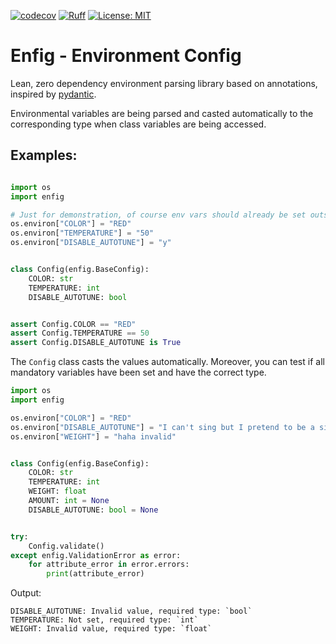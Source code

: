 [![codecov](https://codecov.io/gh/DAtek/enfig/graph/badge.svg?token=IJOcBg0LZ8)](https://codecov.io/gh/DAtek/enfig)
[![Ruff](https://img.shields.io/endpoint?url=https://raw.githubusercontent.com/astral-sh/ruff/main/assets/badge/v2.json)](https://github.com/astral-sh/ruff)
<a href="https://github.com/psf/black/blob/main/LICENSE"><img alt="License: MIT" src="https://black.readthedocs.io/en/stable/_static/license.svg"></a>

# Enfig - Environment Config

Lean, zero dependency environment parsing library based on annotations,
inspired by [pydantic](https://github.com/pydantic/pydantic).

Environmental variables are being parsed and casted automatically to the corresponding type
when class variables are being accessed.

## Examples:

```python

import os
import enfig

# Just for demonstration, of course env vars should already be set outside the application.
os.environ["COLOR"] = "RED"
os.environ["TEMPERATURE"] = "50"
os.environ["DISABLE_AUTOTUNE"] = "y"


class Config(enfig.BaseConfig):
    COLOR: str
    TEMPERATURE: int
    DISABLE_AUTOTUNE: bool


assert Config.COLOR == "RED"
assert Config.TEMPERATURE == 50
assert Config.DISABLE_AUTOTUNE is True
```

The `Config` class casts the values automatically.
Moreover, you can test if all mandatory variables have been set and have the correct type.

```python
import os
import enfig

os.environ["COLOR"] = "RED"
os.environ["DISABLE_AUTOTUNE"] = "I can't sing but I pretend to be a singer"
os.environ["WEIGHT"] = "haha invalid"


class Config(enfig.BaseConfig):
    COLOR: str
    TEMPERATURE: int
    WEIGHT: float
    AMOUNT: int = None
    DISABLE_AUTOTUNE: bool = None


try:
    Config.validate()
except enfig.ValidationError as error:
    for attribute_error in error.errors:
        print(attribute_error)

```
Output:
```
DISABLE_AUTOTUNE: Invalid value, required type: `bool`
TEMPERATURE: Not set, required type: `int`
WEIGHT: Invalid value, required type: `float`
```
